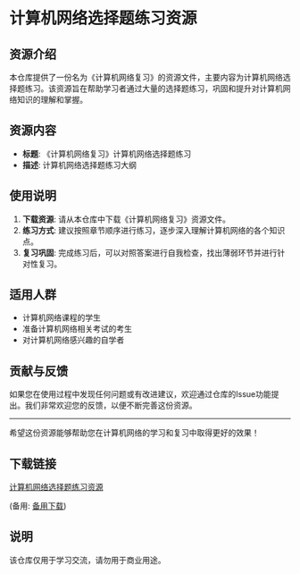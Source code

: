 # 计算机网络选择题练习资源

## 资源介绍

本仓库提供了一份名为《计算机网络复习》的资源文件，主要内容为计算机网络选择题练习。该资源旨在帮助学习者通过大量的选择题练习，巩固和提升对计算机网络知识的理解和掌握。

## 资源内容

- **标题**: 《计算机网络复习》计算机网络选择题练习
- **描述**: 计算机网络选择题练习大纲

## 使用说明

1. **下载资源**: 请从本仓库中下载《计算机网络复习》资源文件。
2. **练习方式**: 建议按照章节顺序进行练习，逐步深入理解计算机网络的各个知识点。
3. **复习巩固**: 完成练习后，可以对照答案进行自我检查，找出薄弱环节并进行针对性复习。

## 适用人群

- 计算机网络课程的学生
- 准备计算机网络相关考试的考生
- 对计算机网络感兴趣的自学者

## 贡献与反馈

如果您在使用过程中发现任何问题或有改进建议，欢迎通过仓库的Issue功能提出。我们非常欢迎您的反馈，以便不断完善这份资源。

---

希望这份资源能够帮助您在计算机网络的学习和复习中取得更好的效果！

## 下载链接
[计算机网络选择题练习资源](https://pan.quark.cn/s/13240bec8e05) 

(备用: [备用下载](https://pan.baidu.com/s/1OvsOKryBzB6k389HfgTlsA?pwd=1234))

## 说明

该仓库仅用于学习交流，请勿用于商业用途。
